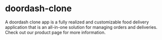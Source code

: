 # doordash-clone
A doordash clone app is a fully realized and customizable food delivery application that is an all-in-one solution for managing orders and deliveries. Check out our product page for more information.
